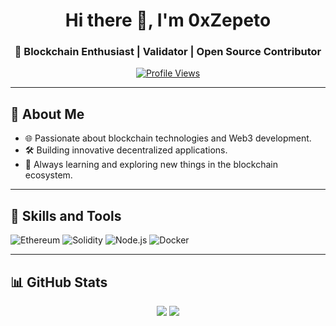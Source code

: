<h1 align="center">Hi there 👋, I'm 0xZepeto</h1>
<h3 align="center">🚀 Blockchain Enthusiast | Validator | Open Source Contributor</h3>

<p align="center">
  <a href="https://github.com/0xZxcrypto">
    <img src="https://komarev.com/ghpvc/?username=0xZepeto&label=Profile%20Views&color=blue&style=flat" alt="Profile Views" />
  </a>
</p>

---

## 🔎 About Me
- 🌐 Passionate about blockchain technologies and Web3 development.
- 🛠️ Building innovative decentralized applications.
- 📖 Always learning and exploring new things in the blockchain ecosystem.

---

## 🚀 Skills and Tools
![Ethereum](https://img.shields.io/badge/-Ethereum-3C3C3D?logo=ethereum&logoColor=white)
![Solidity](https://img.shields.io/badge/-Solidity-363636?logo=solidity&logoColor=white)
![Node.js](https://img.shields.io/badge/-Node.js-339933?logo=node.js&logoColor=white)
![Docker](https://img.shields.io/badge/-Docker-2496ED?logo=docker&logoColor=white)

---

## 📊 GitHub Stats
<p align="center">
  <img src="https://github-readme-stats.vercel.app/api?username=0xZepeto&show_icons=true&theme=radical" />
  <img src="https://github-readme-streak-stats.herokuapp.com/?user=0xZepeto&theme=radical" />
</p>
